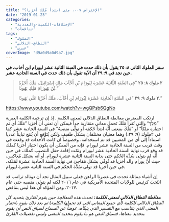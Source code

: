 ```yaml
---
title: "الإعتراض ٠٠٧، متى ابتدأ مُلك أخزيا؟"
date: "2019-01-23"
categories: 
  - "الإختلافات-الكمية-والعددية"
  - "تناقضات"
tags: 
  - "الملوك"
  - "النطاق-الدلالي"
  - "عبري"
coverImage: "d9a0d9a0d9a7.jpg"
---
```


**سفر الملوك الثاني ٨: ٢٥ يقول بأن ذلك حدث في السنة الثانية عشر ليورام ابن أخاب، في حين نجد في ٩: ٢٩ أن الآية تقول بأن ذلك حدث في السنة الحادية عشر.**

> **٢ ملوك ٨**: **٢٥** ”فِي السَّنَةِ الثَّانِيَةَ عَشَرَةَ لِيُورَامَ بْنِ أَخْآبَ مَلِكِ إِسْرَائِيلَ، مَلَكَ أَخَزْيَا بْنُ يَهُورَامَ مَلِكِ يَهُوذَا.“
> 
> **٢ ملوك ٩**: **٢٩** ”في السَّنَةِ الْحَادِيَةَ عَشَرَةَ لِيُورَامَ بْنِ أَخْآبَ، مَلَكَ أَخَزْيَا عَلَى يَهُوذَا.“

https://www.youtube.com/watch?v=wgQPsb6QgNo

ارتكب المعترض مغالطة النطاق الدلالي لمعنى الكلمة . إذ إن ترجمة الكلمة العبرية ”מֶלֶךְ“ والتي تُقرأ مَلَكَ تَحمل معاني متقاربة جداً فيمكن أن تعني أن أخزيا ”مَلَكَ أي تم اختياره ملكاً“ أو ”مَلَكَ بمعنى أنَّه ابتدأ حُكمَه أو تولَّى منصبهُ“ في السنة الحادية عشر كما في ٢ملوك (٩: ٢٩،) وهما معنيان مختلفان بشكل طفيف ولكن يُتَوَّقع أن يُنتج تبايناً عدديا استناداً إلى أي من المعنيين قد تم استخدامه، وخصوصاً ان كانت الأحداث قد وقعت في وقت قريب من السنة الحادية عشر ليورام. فإنه من الممكن أن يكون اختيار أخزيا كملك قد وقع قرب نهاية السنة الحادية عشر ليورام وتمّت إقامة حفل التنصيب كملك، في حين أنَّه لم يتولى سُدَّة الحُكم حتى بداية السنة الثانية عشرة ليورام. أو أنه بشكل مُعاكس، حيث أنَّ يورام والد أخزيا قد تُوفّي بشكل مُفاجئ في نهاية السنة الحادية عشرة لمُلكه، في حين أخزيا قد تولى سُدَّة الحكم في السنة الثانية عشرة ليورام.

إن أشياء مماثلة تحدث في عصرنا الراهن فعلى سبيل المثال نجد أن دونالد ترامب قد انتُخبَ كرئيس للولايات المتحدة الأمريكية في عام ٢٠١٦ لكنه لم يتولى منصبه حتى عام ٢٠١٧. ومن المؤكد أن هذا ليس بتناقض.

_**مغالطة النطاق الدلالي لمعنى الكلمة:** تحدث هذه المعالجة حين يقوم القارئ بتحديد كل النطاق الدلالي للكلمة (أي جميع المعاني التي قد تحملها الكلمة) ثم بعد ذلك يقوم باختيار المعنى الذي يتناسب مع التفسير الذي يتبنّاه، عوضاً عن السماح لسياق النص أن يقوم بتحديد معناها، فسياق النص هو ما يقوم بتحديد المعنى وليس تفضيلات القارئ._
